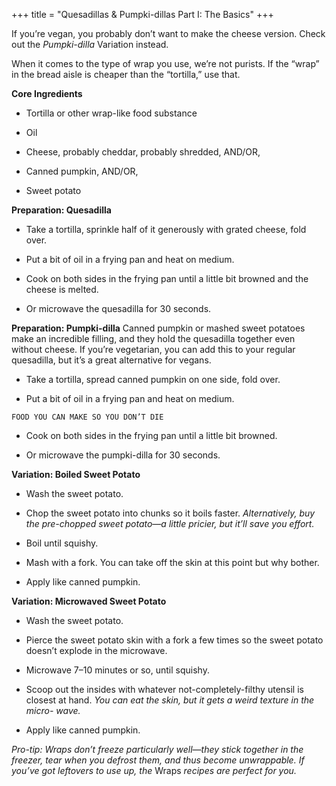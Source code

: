+++
title = "Quesadillas & Pumpki-dillas Part I: The Basics"
+++

If you’re vegan, you probably don’t want to make the cheese version. Check
out the _Pumpki-dilla_ Variation instead.

When it comes to the type of wrap you use, we’re not purists. If the “wrap”
in the bread aisle is cheaper than the “tortilla,” use that.

**Core Ingredients**
- Tortilla or other wrap-like food substance

- Oil

- Cheese, probably cheddar, probably shredded, AND/OR,

- Canned pumpkin, AND/OR,

- Sweet potato

**Preparation: Quesadilla**
- Take a tortilla, sprinkle half of it generously with grated cheese, fold
over.

- Put a bit of oil in a frying pan and heat on medium.

- Cook on both sides in the frying pan until a little bit browned and the
cheese is melted.

- Or microwave the quesadilla for 30 seconds.

**Preparation: Pumpki-dilla**
Canned pumpkin or mashed sweet potatoes make an incredible filling, and
they hold the quesadilla together even without cheese. If you’re vegetarian,
you can add this to your regular quesadilla, but it’s a great alternative for
vegans.

- Take a tortilla, spread canned pumpkin on one side, fold over.

- Put a bit of oil in a frying pan and heat on medium.


```
FOOD YOU CAN MAKE SO YOU DON’T DIE
```
- Cook on both sides in the frying pan until a little bit browned.

- Or microwave the pumpki-dilla for 30 seconds.

**Variation: Boiled Sweet Potato**
- Wash the sweet potato.

- Chop the sweet potato into chunks so it boils faster. _Alternatively, buy the
pre-chopped sweet potato—a little pricier, but it’ll save you effort._

- Boil until squishy.

- Mash with a fork. You can take off the skin at this point but why bother.

- Apply like canned pumpkin.

**Variation: Microwaved Sweet Potato**
- Wash the sweet potato.

- Pierce the sweet potato skin with a fork a few times so the sweet potato
doesn’t explode in the microwave.

- Microwave 7–10 minutes or so, until squishy.

- Scoop out the insides with whatever not-completely-filthy utensil is
closest at hand. _You can eat the skin, but it gets a weird texture in the micro-
wave._

- Apply like canned pumpkin.

_Pro-tip: Wraps don’t freeze particularly well—they stick together in the freezer, tear
when you defrost them, and thus become unwrappable. If you’ve got leftovers to use
up, the_ Wraps _recipes are perfect for you._